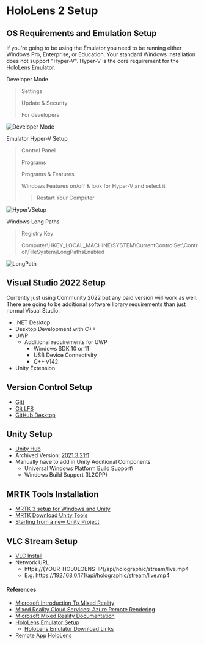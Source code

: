 # HoloLens 2 Setup

## OS Requirements and Emulation Setup

If you're going to be using the Emulator you need to be running either Windows Pro, Enterprise, or Education. Your standard Windows Installation does not support "Hyper-V". Hyper-V is the core requirement for the HoloLens Emulator.

Developer Mode
> Settings
>
> Update & Security
>
> For developers

![Developer Mode](./Images/WindowsDeveloperMode.png)

Emulator Hyper-V Setup
> Control Panel
>
> Programs
>
> Programs & Features
>
> Windows Features on/off & look for Hyper-V and select it
>> Restart Your Computer

![HyperVSetup](./Images/HyperVSetup.png)

Windows Long Paths
> Registry Key
>
> Computer\HKEY_LOCAL_MACHINE\SYSTEM\CurrentControlSet\Control\FileSystem\LongPathsEnabled

![LongPath](./Images/LongPaths.png)

## Visual Studio 2022 Setup

Currently just using Community 2022 but any paid version will work as well. There are going to be additional software library requirements than just normal Visual Studio.

- .NET Desktop
- Desktop Development with C++
- UWP
  - Additional requirements for UWP
    - Windows SDK 10 or 11
    - USB Device Connectivity
    - C++ v142
- Unity Extension

## Version Control Setup

- [Git](https://git-scm.com/downloads))
- [Git LFS](https://git-lfs.com/)
- [GitHub Desktop](https://desktop.github.com/)

## Unity Setup

- [Unity Hub](https://unity.com/download)
- Archived Version: [2021.3.21f1](https://unity.com/releases/editor/qa/lts-releases?version=2021.3)
- Manually have to add in Unity Additional Components
  - Universal Windows Platform Build Support\
  - Windows Build Support (IL2CPP)

## MRTK Tools Installation

- [MRTK 3 setup for Windows and Unity](https://learn.microsoft.com/en-us/windows/mixed-reality/develop/unity/new-openxr-project-with-mrtk)
- [MRTK Download Unity Tools](https://www.microsoft.com/en-us/download/details.aspx?id=102778)
- [Starting from a new Unity Project](https://learn.microsoft.com/en-us/windows/mixed-reality/mrtk-unity/mrtk3-overview/getting-started/setting-up/setup-new-project)

## VLC Stream Setup

- [VLC Install ](https://get.videolan.org/vlc/3.0.18/win64/vlc-3.0.18-win64.exe)
- Network URL
  - https://{YOUR-HOLOLOENS-IP}/api/holographic/stream/live.mp4
  - E.g. https://192.168.0.171/api/holographic/stream/live.mp4

#### References

- [Microsoft Introduction To Mixed Reality](https://learn.microsoft.com/en-us/training/modules/intro-to-mixed-reality/)
- [Mixed Reality Cloud Services: Azure Remote Rendering](https://azure.microsoft.com/en-us/products/remote-rendering)
- [Microsoft Mixed Reality Documentation](https://learn.microsoft.com/en-us/windows/mixed-reality/?utm_source=developermscom)
- [HoloLens Emulator Setup](https://learn.microsoft.com/en-us/windows/mixed-reality/develop/advanced-concepts/using-the-hololens-emulator)
  - [HoloLens Emulator Download Links]([Title](https://learn.microsoft.com/en-us/windows/mixed-reality/develop/advanced-concepts/hololens-emulator-archive))
- [Remote App HoloLens](https://learn.microsoft.com/en-us/training/modules/pc-holographic-remoting-tutorials/)